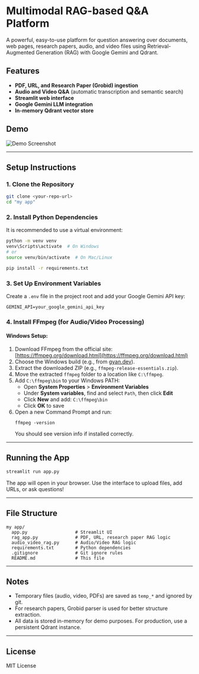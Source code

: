 # Multimodal RAG-based Q&A Platform

A powerful, easy-to-use platform for question answering over documents, web pages, research papers, audio, and video files using Retrieval-Augmented Generation (RAG) with Google Gemini and Qdrant.

## Features
- **PDF, URL, and Research Paper (Grobid) ingestion**
- **Audio and Video Q&A** (automatic transcription and semantic search)
- **Streamlit web interface**
- **Google Gemini LLM integration**
- **In-memory Qdrant vector store**

## Demo
![Demo Screenshot](demo_screenshot.png) <!-- Add your screenshot if available -->

---

## Setup Instructions

### 1. Clone the Repository
```bash
git clone <your-repo-url>
cd "my app"
```

### 2. Install Python Dependencies
It is recommended to use a virtual environment:
```bash
python -m venv venv
venv\Scripts\activate  # On Windows
# or
source venv/bin/activate  # On Mac/Linux

pip install -r requirements.txt
```

### 3. Set Up Environment Variables
Create a `.env` file in the project root and add your Google Gemini API key:
```
GEMINI_API=your_google_gemini_api_key
```

### 4. Install FFmpeg (for Audio/Video Processing)
#### **Windows Setup:**
1. Download FFmpeg from the official site: [https://ffmpeg.org/download.html](https://ffmpeg.org/download.html)
2. Choose the Windows build (e.g., from [gyan.dev](https://www.gyan.dev/ffmpeg/builds/)).
3. Extract the downloaded ZIP (e.g., `ffmpeg-release-essentials.zip`).
4. Move the extracted `ffmpeg` folder to a location like `C:\ffmpeg`.
5. Add `C:\ffmpeg\bin` to your Windows PATH:
   - Open **System Properties** > **Environment Variables**
   - Under **System variables**, find and select `Path`, then click **Edit**
   - Click **New** and add: `C:\ffmpeg\bin`
   - Click **OK** to save
6. Open a new Command Prompt and run:
   ```
   ffmpeg -version
   ```
   You should see version info if installed correctly.

---

## Running the App
```bash
streamlit run app.py
```

The app will open in your browser. Use the interface to upload files, add URLs, or ask questions!

---

## File Structure
```
my app/
  app.py                  # Streamlit UI
  rag_app.py              # PDF, URL, research paper RAG logic
  audio_video_rag.py      # Audio/Video RAG logic
  requirements.txt        # Python dependencies
  .gitignore              # Git ignore rules
  README.md               # This file
```

---

## Notes
- Temporary files (audio, video, PDFs) are saved as `temp_*` and ignored by git.
- For research papers, Grobid parser is used for better structure extraction.
- All data is stored in-memory for demo purposes. For production, use a persistent Qdrant instance.

---

## License
MIT License 